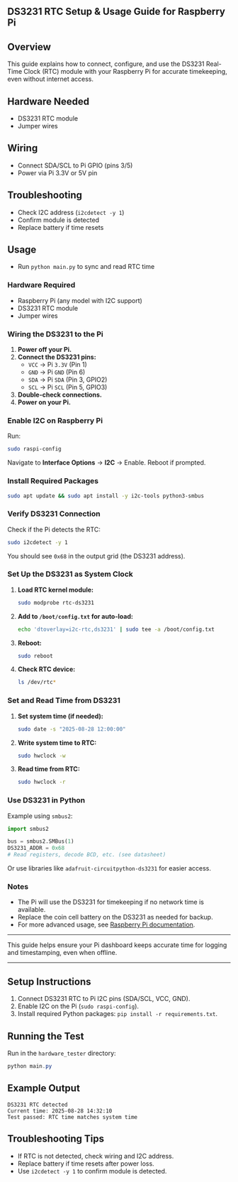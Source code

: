 ## DS3231 RTC Setup & Usage Guide for Raspberry Pi

## Overview
This guide explains how to connect, configure, and use the DS3231 Real-Time Clock (RTC) module with your Raspberry Pi for accurate timekeeping, even without internet access.

## Hardware Needed
- DS3231 RTC module
- Jumper wires

## Wiring
- Connect SDA/SCL to Pi GPIO (pins 3/5)
- Power via Pi 3.3V or 5V pin

## Troubleshooting
- Check I2C address (`i2cdetect -y 1`)
- Confirm module is detected
- Replace battery if time resets

## Usage
- Run `python main.py` to sync and read RTC time

### Hardware Required

- Raspberry Pi (any model with I2C support)
- DS3231 RTC module
- Jumper wires

### Wiring the DS3231 to the Pi

1. **Power off your Pi.**
2. **Connect the DS3231 pins:**
	- `VCC` → Pi `3.3V` (Pin 1)
	- `GND` → Pi `GND` (Pin 6)
	- `SDA` → Pi `SDA` (Pin 3, GPIO2)
	- `SCL` → Pi `SCL` (Pin 5, GPIO3)
3. **Double-check connections.**
4. **Power on your Pi.**

### Enable I2C on Raspberry Pi

Run:
```sh
sudo raspi-config
```
Navigate to **Interface Options** → **I2C** → Enable.
Reboot if prompted.

### Install Required Packages

```sh
sudo apt update && sudo apt install -y i2c-tools python3-smbus
```

### Verify DS3231 Connection

Check if the Pi detects the RTC:
```sh
sudo i2cdetect -y 1
```
You should see `0x68` in the output grid (the DS3231 address).

### Set Up the DS3231 as System Clock

1. **Load RTC kernel module:**
	```sh
	sudo modprobe rtc-ds3231
	```
2. **Add to `/boot/config.txt` for auto-load:**
	```sh
	echo 'dtoverlay=i2c-rtc,ds3231' | sudo tee -a /boot/config.txt
	```
3. **Reboot:**
	```sh
	sudo reboot
	```
4. **Check RTC device:**
	```sh
	ls /dev/rtc*
	```

### Set and Read Time from DS3231

1. **Set system time (if needed):**
	```sh
	sudo date -s "2025-08-28 12:00:00"
	```
2. **Write system time to RTC:**
	```sh
	sudo hwclock -w
	```
3. **Read time from RTC:**
	```sh
	sudo hwclock -r
	```

### Use DS3231 in Python

Example using `smbus2`:
```python
import smbus2

bus = smbus2.SMBus(1)
DS3231_ADDR = 0x68
# Read registers, decode BCD, etc. (see datasheet)
```
Or use libraries like `adafruit-circuitpython-ds3231` for easier access.

### Notes

- The Pi will use the DS3231 for timekeeping if no network time is available.
- Replace the coin cell battery on the DS3231 as needed for backup.
- For more advanced usage, see [Raspberry Pi documentation](https://www.raspberrypi.com/documentation/computers/accessories.html#using-an-rtc).

---
This guide helps ensure your Pi dashboard keeps accurate time for logging and timestamping, even when offline.

---

## Setup Instructions
1. Connect DS3231 RTC to Pi I2C pins (SDA/SCL, VCC, GND).
2. Enable I2C on the Pi (`sudo raspi-config`).
3. Install required Python packages: `pip install -r requirements.txt`.

## Running the Test
Run in the `hardware_tester` directory:
```powershell
python main.py
```

## Example Output
```
DS3231 RTC detected
Current time: 2025-08-28 14:32:10
Test passed: RTC time matches system time
```

## Troubleshooting Tips
- If RTC is not detected, check wiring and I2C address.
- Replace battery if time resets after power loss.
- Use `i2cdetect -y 1` to confirm module is detected.

